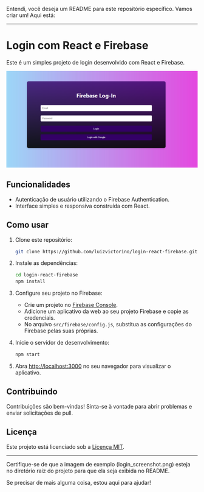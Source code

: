 Entendi, você deseja um README para este repositório específico. Vamos criar um! Aqui está:

---

# Login com React e Firebase

Este é um simples projeto de login desenvolvido com React e Firebase.

![Exemplo de Login](src/tela-inicial.png)

## Funcionalidades

- Autenticação de usuário utilizando o Firebase Authentication.
- Interface simples e responsiva construída com React.

## Como usar

1. Clone este repositório:

   ```bash
   git clone https://github.com/luizvictorino/login-react-firebase.git
   ```

2. Instale as dependências:

   ```bash
   cd login-react-firebase
   npm install
   ```

3. Configure seu projeto no Firebase:
   - Crie um projeto no [Firebase Console](https://console.firebase.google.com/).
   - Adicione um aplicativo da web ao seu projeto Firebase e copie as credenciais.
   - No arquivo `src/firebase/config.js`, substitua as configurações do Firebase pelas suas próprias.

4. Inicie o servidor de desenvolvimento:

   ```bash
   npm start
   ```

5. Abra [http://localhost:3000](http://localhost:3000) no seu navegador para visualizar o aplicativo.

## Contribuindo

Contribuições são bem-vindas! Sinta-se à vontade para abrir problemas e enviar solicitações de pull.

## Licença

Este projeto está licenciado sob a [Licença MIT](LICENSE).

---

Certifique-se de que a imagem de exemplo (login_screenshot.png) esteja no diretório raiz do projeto para que ela seja exibida no README.

Se precisar de mais alguma coisa, estou aqui para ajudar!
